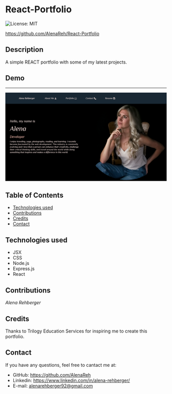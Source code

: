 # React-Portfolio
![License: MIT](https://img.shields.io/badge/License-MIT-yellow.svg)

https://github.com/AlenaReh/React-Portfolio

## Description 
A simple REACT portfolio with some of my latest projects.

## Demo 

***

![demo_still](./portfolio/src/Assets/images/demo.png)

## Table of Contents
* [Technologies used](#technologies-used)
* [Contributions](#Contributions)
* [Credits](#Credits)
* [Contact](#Contact)

## Technologies used

  - JSX
  - CSS
  - Node.js
  - Express.js
  - React


## Contributions
  *Alena Rehberger*

## Credits
  Thanks to Trilogy Education Services for inspiring me to create this portfolio.

## Contact
  If you have any questions, feel free to cantact me at: 
  * GitHub: https://github.com/AlenaReh
  * Linkedin: https://www.linkedin.com/in/alena-rehberger/
  * E-mail: alenarehberger92@gmail.com